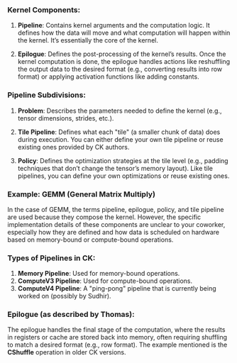 ### Kernel Components:

1. **Pipeline**: Contains kernel arguments and the computation logic. It defines how the data will move and what computation will happen within the kernel. It’s essentially the core of the kernel.
    
2. **Epilogue**: Defines the post-processing of the kernel’s results. Once the kernel computation is done, the epilogue handles actions like reshuffling the output data to the desired format (e.g., converting results into row format) or applying activation functions like adding constants.
    

### Pipeline Subdivisions:

1. **Problem**: Describes the parameters needed to define the kernel (e.g., tensor dimensions, strides, etc.).
    
2. **Tile Pipeline**: Defines what each "tile" (a smaller chunk of data) does during execution. You can either define your own tile pipeline or reuse existing ones provided by CK authors.
    
3. **Policy**: Defines the optimization strategies at the tile level (e.g., padding techniques that don’t change the tensor’s memory layout). Like tile pipelines, you can define your own optimizations or reuse existing ones.
    

### Example: GEMM (General Matrix Multiply)

In the case of GEMM, the terms pipeline, epilogue, policy, and tile pipeline are used because they compose the kernel. However, the specific implementation details of these components are unclear to your coworker, especially how they are defined and how data is scheduled on hardware based on memory-bound or compute-bound operations.

### Types of Pipelines in CK:

1. **Memory Pipeline**: Used for memory-bound operations.
2. **ComputeV3 Pipeline**: Used for compute-bound operations.
3. **ComputeV4 Pipeline**: A "ping-pong" pipeline that is currently being worked on (possibly by Sudhir).

### Epilogue (as described by Thomas):

The epilogue handles the final stage of the computation, where the results in registers or cache are stored back into memory, often requiring shuffling to match a desired format (e.g., row format). The example mentioned is the **CShuffle** operation in older CK versions.